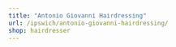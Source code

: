 ```yaml
---
title: "Antonio Giovanni Hairdressing"
url: /ipswich/antonio-giovanni-hairdressing/
shop: hairdresser
---
```

